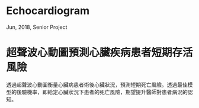 # Echocardiogram
Jun, 2018, Senior Project

# 超聲波心動圖預測心臟疾病患者短期存活風險

透過超聲波心動圖衡量心臟病患者術後心臟狀況，預測短期死亡風險。透過最佳模型的後驗機率，即給定心臟狀況下患者的死亡風險，期望提升醫師對患者病況的認知。
